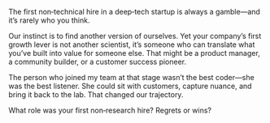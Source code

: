  The first non‑technical hire in a deep‑tech startup is always a gamble—and it’s rarely who you think.

Our instinct is to find another version of ourselves. Yet your company’s first growth lever is not another scientist, it’s someone who can translate what you’ve built into value for someone else. That might be a product manager, a community builder, or a customer success pioneer.

The person who joined my team at that stage wasn’t the best coder—she was the best listener. She could sit with customers, capture nuance, and bring it back to the lab. That changed our trajectory.

What role was your first non‑research hire? Regrets or wins?